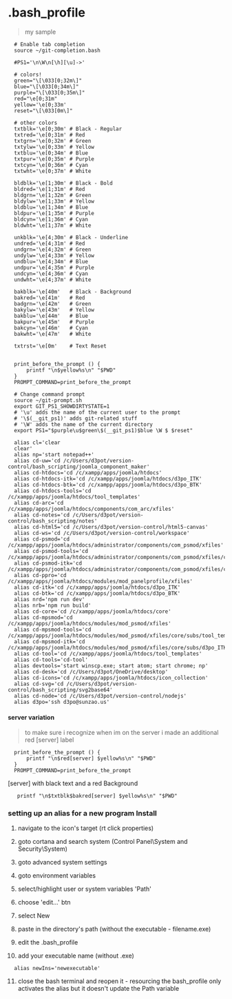 # .bash_profile

>my sample
```
  # Enable tab completion
  source ~/git-completion.bash

  #PS1='\n\W\n[\h][\u]->'

  # colors!
  green="\[\033[0;32m\]"
  blue="\[\033[0;34m\]"
  purple="\[\033[0;35m\]"
  red="\e[0;31m"
  yellow='\e[0;33m'
  reset="\[\033[0m\]"

  # other colors
  txtblk='\e[0;30m' # Black - Regular
  txtred='\e[0;31m' # Red
  txtgrn='\e[0;32m' # Green
  txtylw='\e[0;33m' # Yellow
  txtblu='\e[0;34m' # Blue
  txtpur='\e[0;35m' # Purple
  txtcyn='\e[0;36m' # Cyan
  txtwht='\e[0;37m' # White

  bldblk='\e[1;30m' # Black - Bold
  bldred='\e[1;31m' # Red
  bldgrn='\e[1;32m' # Green
  bldylw='\e[1;33m' # Yellow
  bldblu='\e[1;34m' # Blue
  bldpur='\e[1;35m' # Purple
  bldcyn='\e[1;36m' # Cyan
  bldwht='\e[1;37m' # White

  unkblk='\e[4;30m' # Black - Underline
  undred='\e[4;31m' # Red
  undgrn='\e[4;32m' # Green
  undylw='\e[4;33m' # Yellow
  undblu='\e[4;34m' # Blue
  undpur='\e[4;35m' # Purple
  undcyn='\e[4;36m' # Cyan
  undwht='\e[4;37m' # White

  bakblk='\e[40m'   # Black - Background
  bakred='\e[41m'   # Red
  badgrn='\e[42m'   # Green
  bakylw='\e[43m'   # Yellow
  bakblu='\e[44m'   # Blue
  bakpur='\e[45m'   # Purple
  bakcyn='\e[46m'   # Cyan
  bakwht='\e[47m'   # White

  txtrst='\e[0m'    # Text Reset


  print_before_the_prompt () {
      printf "\n$yellow%s\n" "$PWD"
  }
  PROMPT_COMMAND=print_before_the_prompt

  # Change command prompt
  source ~/git-prompt.sh
  export GIT_PS1_SHOWDIRTYSTATE=1
  # '\u' adds the name of the current user to the prompt
  # '\$(__git_ps1)' adds git-related stuff
  # '\W' adds the name of the current directory
  export PS1="$purple\u$green\$(__git_ps1)$blue \W $ $reset"

  alias cl='clear
  clear'
  alias np='start notepad++'
  alias cd-uw='cd /c/Users/d3pot/version-control/bash_scripting/joomla_component_maker'
  alias cd-htdocs='cd /c/xampp/apps/joomla/htdocs'
  alias cd-htdocs-itk='cd /c/xampp/apps/joomla/htdocs/d3po_ITK'
  alias cd-htdocs-btk='cd /c/xampp/apps/joomla/htdocs/d3po_BTK'
  alias cd-htdocs-tools='cd /c/xampp/apps/joomla/htdocs/tool_templates'
  alias cd-arc='cd /c/xampp/apps/joomla/htdocs/components/com_arc/xfiles'
  alias cd-notes='cd /c/Users/d3pot/version-control/bash_scripting/notes'
  alias cd-html5='cd /c/Users/d3pot/version-control/html5-canvas'
  alias cd-ws='cd /c/Users/d3pot/version-control/workspace'
  alias cd-psmod='cd /c/xampp/apps/joomla/htdocs/administrator/components/com_psmod/xfiles'
  alias cd-psmod-tools='cd /c/xampp/apps/joomla/htdocs/administrator/components/com_psmod/xfiles/core/subs/tool_templates'
  alias cd-psmod-itk='cd /c/xampp/apps/joomla/htdocs/administrator/components/com_psmod/xfiles/core/subs/d3po_ITK'
  alias cd-ppro='cd /c/xampp/apps/joomla/htdocs/modules/mod_panelprofile/xfiles'
  alias cd-itk='cd /c/xampp/apps/joomla/htdocs/d3po_ITK'
  alias cd-btk='cd /c/xampp/apps/joomla/htdocs/d3po_BTK'
  alias nrd='npm run dev'
  alias nrb='npm run build'
  alias cd-core='cd /c/xampp/apps/joomla/htdocs/core'
  alias cd-mpsmod='cd /c/xampp/apps/joomla/htdocs/modules/mod_psmod/xfiles'
  alias cd-mpsmod-tools='cd /c/xampp/apps/joomla/htdocs/modules/mod_psmod/xfiles/core/subs/tool_templates'
  alias cd-mpsmod-itk='cd /c/xampp/apps/joomla/htdocs/modules/mod_psmod/xfiles/core/subs/d3po_ITK'
  alias cd-tool='cd /c/xampp/apps/joomla/htdocs/tool_templates'
  alias cd-tools='cd-tool'
  alias devtools='start winscp.exe; start atom; start chrome; np'
  alias cd-desk='cd /c/Users/d3pot/OneDrive/desktop'
  alias cd-icons='cd /c/xampp/apps/joomla/htdocs/icon_collection'
  alias cd-svg='cd /c/Users/d3pot/version-control/bash_scripting/svg2base64'
  alias cd-node='cd /c/Users/d3pot/version-control/nodejs'
  alias d3po='ssh d3po@sunzao.us'
```
#### server variation
>to make sure i recognize when im on the server i made an additional red [server] label
```
  print_before_the_prompt () {
      printf "\n$red[server] $yellow%s\n" "$PWD"
  }
  PROMPT_COMMAND=print_before_the_prompt

```
[server] with black text and a red Background
```
   printf "\n$txtblk$bakred[server] $yellow%s\n" "$PWD"
```

### setting up an alias for a new program Install

1. navigate to the icon's target (rt click properties)
2. goto cortana and search system (Control Panel\System and Security\System)
3. goto advanced system settings
4. goto environment variables
5. select/highlight user or system variables 'Path'
6. choose 'edit...' btn
7. select New
8. paste in the directory's path (without the executable - filename.exe)

9. edit the .bash_profile
10. add your executable name (without .exe)
```
  alias newIns='newexecutable'
```
11. close the bash terminal and reopen it - resourcing the bash_profile only activates the alias but it doesn't update the Path variable
